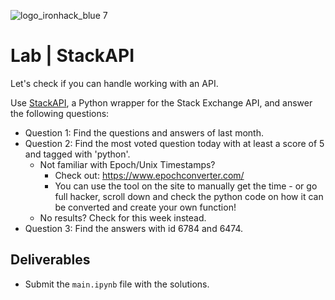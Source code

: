 ![logo_ironhack_blue 7](https://user-images.githubusercontent.com/23629340/40541063-a07a0a8a-601a-11e8-91b5-2f13e4e6b441.png)
# Lab | StackAPI
Let's check if you can handle working with an API. 

Use [StackAPI](https://stackapi.readthedocs.io/en/latest/), a Python wrapper for the Stack Exchange API, and answer the following questions:

* Question 1: Find the questions and answers of last month.
* Question 2: Find the most voted question today with at least a score of 5 and tagged with 'python'.
  * Not familiar with Epoch/Unix Timestamps?
    * Check out: https://www.epochconverter.com/
    * You can use the tool on the site to manually get the time - or go full hacker, scroll down and check the python code on how it can be converted and create your own function!
  * No results? Check for this week instead.
* Question 3: Find the answers with id 6784 and 6474.


## Deliverables
- Submit the `main.ipynb` file with the solutions. 
